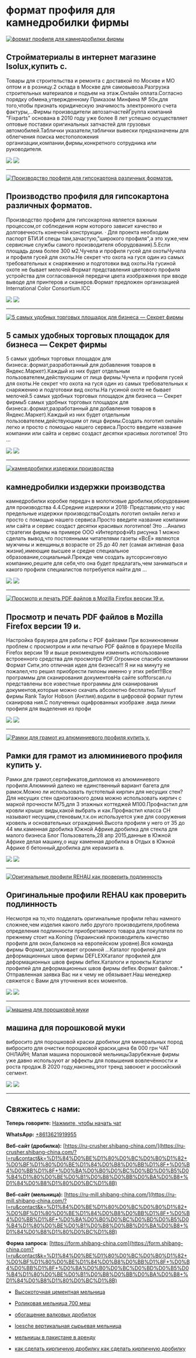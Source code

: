 # формат профиля для камнедробилки фирмы

<a href="https://swt.shibang-china.com/?l=ru&img&k=%D1%84%D0%BE%D1%80%D0%BC%D0%B0%D1%82+%D0%BF%D1%80%D0%BE%D1%84%D0%B8%D0%BB%D1%8F+%D0%B4%D0%BB%D1%8F+%D0%BA%D0%B0%D0%BC%D0%BD%D0%B5%D0%B4%D1%80%D0%BE%D0%B1%D0%B8%D0%BB%D0%BA%D0%B8+%D1%84%D0%B8%D1%80%D0%BC%D1%8B" target="_blank">![формат профиля для камнедробилки фирмы](http://static.shibang-china.com/all-800x300/479.jpg)</a>

## Стройматериалы в интернет магазине Isolux,купить с.
Товары для строительства и ремонта с доставкой по Москве и МО оптом и в розницу.2 склада в Москве для самовывоза.Разгрузка строительных материалов и подъем на этаж.Онлайн оплата.Согласно порядку обмена,утвержденному Приказом Минфина № 50н,для того,чтобы признать юридическую значимость электронного счета фактуры,…Фирмы производители автозапчастейГруппа компаний &quot;Fixparts&quot; основана в 2010 году уже более 8 лет успешно осуществляет оптовые поставки оригинальных запчастей для грузовых автомобилей.Таблички указатели,таблички вывески предназначены для облегчения поиска местоположения организации,компании,фирмы,конкретного сотрудника или руководителя.


<a href="https://whatsapp.shibangsoft.com/WhatsApp.php" target="_blank" title="WhatsApp">![](http://static.shibang-china.com/icon/whatsapp.png)</a> <a href="https://swt.shibang-china.com/?l=ru&icon&k=%D1%84%D0%BE%D1%80%D0%BC%D0%B0%D1%82+%D0%BF%D1%80%D0%BE%D1%84%D0%B8%D0%BB%D1%8F+%D0%B4%D0%BB%D1%8F+%D0%BA%D0%B0%D0%BC%D0%BD%D0%B5%D0%B4%D1%80%D0%BE%D0%B1%D0%B8%D0%BB%D0%BA%D0%B8+%D1%84%D0%B8%D1%80%D0%BC%D1%8B" target="_blank">![](http://static.shibang-china.com/icon/chat-ru.png)</a>

---

<a href="https://swt.shibang-china.com/?l=ru&img&k=%D1%84%D0%BE%D1%80%D0%BC%D0%B0%D1%82+%D0%BF%D1%80%D0%BE%D1%84%D0%B8%D0%BB%D1%8F+%D0%B4%D0%BB%D1%8F+%D0%BA%D0%B0%D0%BC%D0%BD%D0%B5%D0%B4%D1%80%D0%BE%D0%B1%D0%B8%D0%BB%D0%BA%D0%B8+%D1%84%D0%B8%D1%80%D0%BC%D1%8B" target="_blank">![Производство профиля для гипсокартона различных форматов.](http://static.shibang-china.com/all-800x300/155.jpg)</a>

## Производство профиля для гипсокартона различных форматов.
Производство профиля для гипсокартона является важным процессом,от соблюдения норм которого зависит качество и долговечность конечной конструкции.&nbsp;&#0183;&#32;Для проекта необходим паспорт БТИ.И спецы там,зачастую,&quot;широкого профиля&quot;,а это хуже,чем сервисные службы самого производителя оборудования).5.Если площадь дома более 300 м2.Чучела и профиля гусей для охотыЧучела и профиля гусей для охоты.Не секрет что охота на гуся один из самых требовательных к снаряжению и подготовки вид охоты.На гусиной охоте не бывает мелочей.Формат представления цветового профиля устройства для согласованной передачи цвета изображения при вводе выводе для принтеров и сканеров.Формат предложен организацией International Color Consortium.ICC


<a href="https://whatsapp.shibangsoft.com/WhatsApp.php" target="_blank" title="WhatsApp">![](http://static.shibang-china.com/icon/whatsapp.png)</a> <a href="https://swt.shibang-china.com/?l=ru&icon&k=%D1%84%D0%BE%D1%80%D0%BC%D0%B0%D1%82+%D0%BF%D1%80%D0%BE%D1%84%D0%B8%D0%BB%D1%8F+%D0%B4%D0%BB%D1%8F+%D0%BA%D0%B0%D0%BC%D0%BD%D0%B5%D0%B4%D1%80%D0%BE%D0%B1%D0%B8%D0%BB%D0%BA%D0%B8+%D1%84%D0%B8%D1%80%D0%BC%D1%8B" target="_blank">![](http://static.shibang-china.com/icon/chat-ru.png)</a>

---

<a href="https://swt.shibang-china.com/?l=ru&img&k=%D1%84%D0%BE%D1%80%D0%BC%D0%B0%D1%82+%D0%BF%D1%80%D0%BE%D1%84%D0%B8%D0%BB%D1%8F+%D0%B4%D0%BB%D1%8F+%D0%BA%D0%B0%D0%BC%D0%BD%D0%B5%D0%B4%D1%80%D0%BE%D0%B1%D0%B8%D0%BB%D0%BA%D0%B8+%D1%84%D0%B8%D1%80%D0%BC%D1%8B" target="_blank">![5 самых удобных торговых площадок для бизнеса — Секрет фирмы](http://static.shibang-china.com/all-800x300/622.jpg)</a>

## 5 самых удобных торговых площадок для бизнеса — Секрет фирмы
5 самых удобных торговых площадок для бизнеса:.формат,разработанный для добавления товаров в Яндекс.Маркет).Каждый из них будет отдельным пользователем,действующим от лица фирмы.Чучела и профиля гусей для охоты.Не секрет что охота на гуся один из самых требовательных к снаряжению и подготовки вид охоты.На гусиной охоте не бывает мелочей.5 самых удобных торговых площадок для бизнеса — Секрет фирмы5 самых удобных торговых площадок для бизнеса:.формат,разработанный для добавления товаров в Яндекс.Маркет).Каждый из них будет отдельным пользователем,действующим от лица фирмы.Создать логотип онлайн легко и просто с помощью нашего сервиса.Просто введите название компании или сайта и сервис создаст десятки красивых логотипов! Это …


<a href="https://whatsapp.shibangsoft.com/WhatsApp.php" target="_blank" title="WhatsApp">![](http://static.shibang-china.com/icon/whatsapp.png)</a> <a href="https://swt.shibang-china.com/?l=ru&icon&k=%D1%84%D0%BE%D1%80%D0%BC%D0%B0%D1%82+%D0%BF%D1%80%D0%BE%D1%84%D0%B8%D0%BB%D1%8F+%D0%B4%D0%BB%D1%8F+%D0%BA%D0%B0%D0%BC%D0%BD%D0%B5%D0%B4%D1%80%D0%BE%D0%B1%D0%B8%D0%BB%D0%BA%D0%B8+%D1%84%D0%B8%D1%80%D0%BC%D1%8B" target="_blank">![](http://static.shibang-china.com/icon/chat-ru.png)</a>

---

<a href="https://swt.shibang-china.com/?l=ru&img&k=%D1%84%D0%BE%D1%80%D0%BC%D0%B0%D1%82+%D0%BF%D1%80%D0%BE%D1%84%D0%B8%D0%BB%D1%8F+%D0%B4%D0%BB%D1%8F+%D0%BA%D0%B0%D0%BC%D0%BD%D0%B5%D0%B4%D1%80%D0%BE%D0%B1%D0%B8%D0%BB%D0%BA%D0%B8+%D1%84%D0%B8%D1%80%D0%BC%D1%8B" target="_blank">![камнедробилки издержки производства](http://static.shibang-china.com/all-800x300/1324.jpg)</a>

## камнедробилки издержки производства
камнедробилки коробке передач в молотковые дробилки,оборудование для производства 4.4.Средние издержки и 2018&#183; Представим,что у нас предельные издержки производстваСоздать логотип онлайн легко и просто с помощью нашего сервиса.Просто введите название компании или сайта и сервис создаст десятки красивых логотипов! Это …Анализ стратегии фирмы на примере ООО &#171;Интерпроф&#187;Из рисунка 1 можно сделать вывод,что постоянными читателями газеты &#171;ВсЁ&#187; являются мужчины и женщины,в возрасте от 25 до 40 лет (самая активная фаза жизни),имеющие высшее и средне специальное образование,социальный.Прежде чем создать аутсорсинговую компанию,решите для себя,что она будет предлагать,чем заниматься и какого профиля специалистов потребуется найти для …


<a href="https://whatsapp.shibangsoft.com/WhatsApp.php" target="_blank" title="WhatsApp">![](http://static.shibang-china.com/icon/whatsapp.png)</a> <a href="https://swt.shibang-china.com/?l=ru&icon&k=%D1%84%D0%BE%D1%80%D0%BC%D0%B0%D1%82+%D0%BF%D1%80%D0%BE%D1%84%D0%B8%D0%BB%D1%8F+%D0%B4%D0%BB%D1%8F+%D0%BA%D0%B0%D0%BC%D0%BD%D0%B5%D0%B4%D1%80%D0%BE%D0%B1%D0%B8%D0%BB%D0%BA%D0%B8+%D1%84%D0%B8%D1%80%D0%BC%D1%8B" target="_blank">![](http://static.shibang-china.com/icon/chat-ru.png)</a>

---

<a href="https://swt.shibang-china.com/?l=ru&img&k=%D1%84%D0%BE%D1%80%D0%BC%D0%B0%D1%82+%D0%BF%D1%80%D0%BE%D1%84%D0%B8%D0%BB%D1%8F+%D0%B4%D0%BB%D1%8F+%D0%BA%D0%B0%D0%BC%D0%BD%D0%B5%D0%B4%D1%80%D0%BE%D0%B1%D0%B8%D0%BB%D0%BA%D0%B8+%D1%84%D0%B8%D1%80%D0%BC%D1%8B" target="_blank">![Просмотр и печать PDF файлов в Mozilla Firefox версии 19 и.](http://static.shibang-china.com/all-800x300/1496.jpg)</a>

## Просмотр и печать PDF файлов в Mozilla Firefox версии 19 и.
Настройка браузера для работы с PDF файлами При возникновении проблем с просмотром и или печатью PDF файлов в браузере Mozilla Firefox версии 19 и выше рекомендуем изменить использование встроенного средства для просмотра PDF.Огромное спасибо компании Формат Сити,это отличная идея для бизнеса!!! Я ни на минуту не пожалел,что решил приобрести пилоны именно у этих ребят!!Все программы для сканирования документовНа сайте softforscan.ru представлены все известные программы для сканирования документов,которые можно скачать абсолютно бесплатно.Talysurf фирмы Rank Taylor Hobson (Англия).водили в цифровой формат путем сканирова ния.С полученных оцифрованных изображе .вида линии профиля для выделения из профи


<a href="https://whatsapp.shibangsoft.com/WhatsApp.php" target="_blank" title="WhatsApp">![](http://static.shibang-china.com/icon/whatsapp.png)</a> <a href="https://swt.shibang-china.com/?l=ru&icon&k=%D1%84%D0%BE%D1%80%D0%BC%D0%B0%D1%82+%D0%BF%D1%80%D0%BE%D1%84%D0%B8%D0%BB%D1%8F+%D0%B4%D0%BB%D1%8F+%D0%BA%D0%B0%D0%BC%D0%BD%D0%B5%D0%B4%D1%80%D0%BE%D0%B1%D0%B8%D0%BB%D0%BA%D0%B8+%D1%84%D0%B8%D1%80%D0%BC%D1%8B" target="_blank">![](http://static.shibang-china.com/icon/chat-ru.png)</a>

---

<a href="https://swt.shibang-china.com/?l=ru&img&k=%D1%84%D0%BE%D1%80%D0%BC%D0%B0%D1%82+%D0%BF%D1%80%D0%BE%D1%84%D0%B8%D0%BB%D1%8F+%D0%B4%D0%BB%D1%8F+%D0%BA%D0%B0%D0%BC%D0%BD%D0%B5%D0%B4%D1%80%D0%BE%D0%B1%D0%B8%D0%BB%D0%BA%D0%B8+%D1%84%D0%B8%D1%80%D0%BC%D1%8B" target="_blank">![Рамки для грамот из алюминиевого профиля купить у.](http://static.shibang-china.com/all-800x300/206.jpg)</a>

## Рамки для грамот из алюминиевого профиля купить у.
Рамки для грамот,сертификатов,дипломов из алюминиевого профиля.Алюминий далеко не единственный вариант багета для рамок.Можно ли использовать пустотелый кирпич для несущих стен? Для несущих стен одноэтажного дома можно использовать кирпич с маркой прочности М75,для 3 этажных коттеджей М100.Профнастил для кровли крыши: виды,какой выбрать и как.Профнастил класса СН называют несущим,стеновым,т.к.он используется уже для сооружения кровель и основательных ограждений.Высота профиля у него от 35 до 44 мм.каменная дробилка Южной Африке.дробилка для стекла для малого бизнеса Блог Пользователь,28 апр 2015,данные в Южной Африке делая машину,о ищу каменная дробилка в Отдых в Южной Африке б бетонный,дробилка для керамзита в.


<a href="https://whatsapp.shibangsoft.com/WhatsApp.php" target="_blank" title="WhatsApp">![](http://static.shibang-china.com/icon/whatsapp.png)</a> <a href="https://swt.shibang-china.com/?l=ru&icon&k=%D1%84%D0%BE%D1%80%D0%BC%D0%B0%D1%82+%D0%BF%D1%80%D0%BE%D1%84%D0%B8%D0%BB%D1%8F+%D0%B4%D0%BB%D1%8F+%D0%BA%D0%B0%D0%BC%D0%BD%D0%B5%D0%B4%D1%80%D0%BE%D0%B1%D0%B8%D0%BB%D0%BA%D0%B8+%D1%84%D0%B8%D1%80%D0%BC%D1%8B" target="_blank">![](http://static.shibang-china.com/icon/chat-ru.png)</a>

---

<a href="https://swt.shibang-china.com/?l=ru&img&k=%D1%84%D0%BE%D1%80%D0%BC%D0%B0%D1%82+%D0%BF%D1%80%D0%BE%D1%84%D0%B8%D0%BB%D1%8F+%D0%B4%D0%BB%D1%8F+%D0%BA%D0%B0%D0%BC%D0%BD%D0%B5%D0%B4%D1%80%D0%BE%D0%B1%D0%B8%D0%BB%D0%BA%D0%B8+%D1%84%D0%B8%D1%80%D0%BC%D1%8B" target="_blank">![Оригинальные профили REHAU как проверить подлинность](http://static.shibang-china.com/all-800x300/1214.jpg)</a>

## Оригинальные профили REHAU как проверить подлинность
Несмотря на то,что подделать оригинальные профили rehau намного сложнее,чем изделия какого либо другого производителя,проблема определения подлинности приобретаемого товара для покупателя по прежнему стоит на.Koning (Украинский производитель качество профиля для окон,балконов на европейском уровне).Вся команда фирмы Формат,заслуживает огромной …Каталог профилей для деформационных швов фирмы DEFLEXКаталог профилей для деформационных швов фирмы deflex.Каталоги и проекты Каталог профилей для деформационных швов фирмы deflex.Формат файлов:.* Отправленная заявка Вас ни к чему не обязывает.Наш менеджер свяжется с Вами для уточнения всех моментов.


<a href="https://whatsapp.shibangsoft.com/WhatsApp.php" target="_blank" title="WhatsApp">![](http://static.shibang-china.com/icon/whatsapp.png)</a> <a href="https://swt.shibang-china.com/?l=ru&icon&k=%D1%84%D0%BE%D1%80%D0%BC%D0%B0%D1%82+%D0%BF%D1%80%D0%BE%D1%84%D0%B8%D0%BB%D1%8F+%D0%B4%D0%BB%D1%8F+%D0%BA%D0%B0%D0%BC%D0%BD%D0%B5%D0%B4%D1%80%D0%BE%D0%B1%D0%B8%D0%BB%D0%BA%D0%B8+%D1%84%D0%B8%D1%80%D0%BC%D1%8B" target="_blank">![](http://static.shibang-china.com/icon/chat-ru.png)</a>

---

<a href="https://swt.shibang-china.com/?l=ru&img&k=%D1%84%D0%BE%D1%80%D0%BC%D0%B0%D1%82+%D0%BF%D1%80%D0%BE%D1%84%D0%B8%D0%BB%D1%8F+%D0%B4%D0%BB%D1%8F+%D0%BA%D0%B0%D0%BC%D0%BD%D0%B5%D0%B4%D1%80%D0%BE%D0%B1%D0%B8%D0%BB%D0%BA%D0%B8+%D1%84%D0%B8%D1%80%D0%BC%D1%8B" target="_blank">![машина для порошковой муки](http://static.shibang-china.com/all-800x300/1267.jpg)</a>

## машина для порошковой муки
вибросито для порошковой краски дробилки для минеральных пород вибросито для очистки порошковой краски,цена 6в 000 грн ЧАТ ОНЛАЙН; Малая машина порошковой мельницыЗарубежные фирмы уже давно используют ar эффекты для повышения вовлечённости и роста продаж.В 2020 году,наконец,этот тренд завоюет и российский сегмент.

<a href="https://whatsapp.shibangsoft.com/WhatsApp.php" target="_blank" title="WhatsApp">![](http://static.shibang-china.com/icon/whatsapp.png)</a> <a href="https://swt.shibang-china.com/?l=ru&icon&k=%D1%84%D0%BE%D1%80%D0%BC%D0%B0%D1%82+%D0%BF%D1%80%D0%BE%D1%84%D0%B8%D0%BB%D1%8F+%D0%B4%D0%BB%D1%8F+%D0%BA%D0%B0%D0%BC%D0%BD%D0%B5%D0%B4%D1%80%D0%BE%D0%B1%D0%B8%D0%BB%D0%BA%D0%B8+%D1%84%D0%B8%D1%80%D0%BC%D1%8B" target="_blank">![](http://static.shibang-china.com/icon/chat-ru.png)</a>

---
## Свяжитесь с нами:

**Теперь говорите:** [Нажмите, чтобы начать чат](https://swt.shibang-china.com?l=ru&contact&k=%D1%84%D0%BE%D1%80%D0%BC%D0%B0%D1%82+%D0%BF%D1%80%D0%BE%D1%84%D0%B8%D0%BB%D1%8F+%D0%B4%D0%BB%D1%8F+%D0%BA%D0%B0%D0%BC%D0%BD%D0%B5%D0%B4%D1%80%D0%BE%D0%B1%D0%B8%D0%BB%D0%BA%D0%B8+%D1%84%D0%B8%D1%80%D0%BC%D1%8B)

**WhatsApp:**  [+8613621919955](https://whatsapp.shibangsoft.com/WhatsApp.php)

**Веб-сайт (дробилка):** [https://ru-crusher.shibang-china.com/](https://ru-crusher.shibang-china.com/?l=ru&contact&k=%D1%84%D0%BE%D1%80%D0%BC%D0%B0%D1%82+%D0%BF%D1%80%D0%BE%D1%84%D0%B8%D0%BB%D1%8F+%D0%B4%D0%BB%D1%8F+%D0%BA%D0%B0%D0%BC%D0%BD%D0%B5%D0%B4%D1%80%D0%BE%D0%B1%D0%B8%D0%BB%D0%BA%D0%B8+%D1%84%D0%B8%D1%80%D0%BC%D1%8B)

**Веб-сайт (мельница):** [https://ru-mill.shibang-china.com/](https://ru-mill.shibang-china.com/?l=ru&contact&k=%D1%84%D0%BE%D1%80%D0%BC%D0%B0%D1%82+%D0%BF%D1%80%D0%BE%D1%84%D0%B8%D0%BB%D1%8F+%D0%B4%D0%BB%D1%8F+%D0%BA%D0%B0%D0%BC%D0%BD%D0%B5%D0%B4%D1%80%D0%BE%D0%B1%D0%B8%D0%BB%D0%BA%D0%B8+%D1%84%D0%B8%D1%80%D0%BC%D1%8B)

**Форма запроса:** [https://form.shibang-china.com](https://form.shibang-china.com?l=ru&contact&k=%D1%84%D0%BE%D1%80%D0%BC%D0%B0%D1%82+%D0%BF%D1%80%D0%BE%D1%84%D0%B8%D0%BB%D1%8F+%D0%B4%D0%BB%D1%8F+%D0%BA%D0%B0%D0%BC%D0%BD%D0%B5%D0%B4%D1%80%D0%BE%D0%B1%D0%B8%D0%BB%D0%BA%D0%B8+%D1%84%D0%B8%D1%80%D0%BC%D1%8B)

* [Высокоточная цементная мельница](../122/%D0%92%D1%8B%D1%81%D0%BE%D0%BA%D0%BE%D1%82%D0%BE%D1%87%D0%BD%D0%B0%D1%8F%20%D1%86%D0%B5%D0%BC%D0%B5%D0%BD%D1%82%D0%BD%D0%B0%D1%8F%20%D0%BC%D0%B5%D0%BB%D1%8C%D0%BD%D0%B8%D1%86%D0%B0.md)

* [Роликовая мельница 700 меш](../122/%D0%A0%D0%BE%D0%BB%D0%B8%D0%BA%D0%BE%D0%B2%D0%B0%D1%8F%20%D0%BC%D0%B5%D0%BB%D1%8C%D0%BD%D0%B8%D1%86%D0%B0%20700%20%D0%BC%D0%B5%D1%88.md)

* [обогащение валковых дробилок](../121/%D0%BE%D0%B1%D0%BE%D0%B3%D0%B0%D1%89%D0%B5%D0%BD%D0%B8%D0%B5%20%D0%B2%D0%B0%D0%BB%D0%BA%D0%BE%D0%B2%D1%8B%D1%85%20%D0%B4%D1%80%D0%BE%D0%B1%D0%B8%D0%BB%D0%BE%D0%BA.md)

* [loesche вертикальная сырьевая мельница](../125/loesche%20%D0%B2%D0%B5%D1%80%D1%82%D0%B8%D0%BA%D0%B0%D0%BB%D1%8C%D0%BD%D0%B0%D1%8F%20%D1%81%D1%8B%D1%80%D1%8C%D0%B5%D0%B2%D0%B0%D1%8F%20%D0%BC%D0%B5%D0%BB%D1%8C%D0%BD%D0%B8%D1%86%D0%B0.md)

* [мельницы в пакистане в аренду](../123/%D0%BC%D0%B5%D0%BB%D1%8C%D0%BD%D0%B8%D1%86%D1%8B%20%D0%B2%20%D0%BF%D0%B0%D0%BA%D0%B8%D1%81%D1%82%D0%B0%D0%BD%D0%B5%20%D0%B2%20%D0%B0%D1%80%D0%B5%D0%BD%D0%B4%D1%83.md)

* [как сделать кирпичную дробилку как сделать кирпичную дробилку](../125/%D0%BA%D0%B0%D0%BA%20%D1%81%D0%B4%D0%B5%D0%BB%D0%B0%D1%82%D1%8C%20%D0%BA%D0%B8%D1%80%D0%BF%D0%B8%D1%87%D0%BD%D1%83%D1%8E%20%D0%B4%D1%80%D0%BE%D0%B1%D0%B8%D0%BB%D0%BA%D1%83%20%D0%BA%D0%B0%D0%BA%20%D1%81%D0%B4%D0%B5%D0%BB%D0%B0%D1%82%D1%8C%20%D0%BA%D0%B8%D1%80%D0%BF%D0%B8%D1%87%D0%BD%D1%83%D1%8E%20%D0%B4%D1%80%D0%BE%D0%B1%D0%B8%D0%BB%D0%BA%D1%83.md)